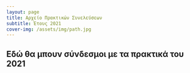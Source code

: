 ```yaml
---
layout: page
title: Αρχείο Πρακτικών Συνελεύσεων
subtitle: Έτους 2021
cover-img: /assets/img/path.jpg
---
```



## Εδώ θα μπουν σύνδεσμοι με τα πρακτικά του 2021
